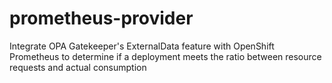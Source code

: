 # prometheus-provider
Integrate OPA Gatekeeper's ExternalData feature with OpenShift Prometheus to determine if a deployment meets the ratio between resource requests and actual consumption
